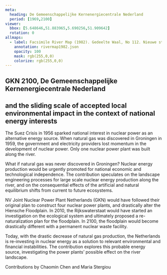 ```yaml
---
meta:
  heading: De Gemeenschappelijke Kernenergiecentrale Nederland
  period: [1969,2100]
viewer:
  bbox: [5.648646,51.883965,5.690256,51.909642]
  rotation: 0
allmaps:
  - label: Facsimile River Map (1982). Gedeelte Waal, No 112. Nieuwe stijl, 2023. Scale 1:5000. The Berlage. Based on River Map Gedeelte Waal, No 112. Nieuwe stijl, 1982. Photographs of film projections. Scale 1:5000. Nationaal Archief, Den Haag.
    annotation: rivermap1982.json
    opacity: 100
    mask: rgb(255,0,0)
    colorize: rgb(255,0,0)
---
```


## GKN 2100, De Gemeenschappelijke Kernenergiecentrale Nederland

## and the sliding scale of accepted local environmental impact in the context of national energy interests

The Suez Crisis in 1956 sparked national interest in nuclear power as an alternative energy source. When natural gas was discovered in Groningen in 1959, the government and electricity providers lost momentum in the development of nuclear power. Only one nuclear power plant was built along the river.

What if natural gas was never discovered in Groningen? Nuclear energy production would be urgently promoted for national economic and technological independence. The contribution speculates on the landscape engineering processes for large scale nuclear energy production along the river, and on the consequential effects of the artificial and natural equilibrium shifts from current to future ecosystems.

NV Joint Nuclear Power Plant Netherlands (GKN) would have followed their original plan to construct four nuclear power plants, and drastically alter the Hiensche Floodplain. In 2010, the Rijkswaterstaat would have started an investigation on the ecological system and ultimately proposed a re-naturalization plan for the floodplain. In 2100, the floodplain would become drastically different with a permanent nuclear waste facility.

Today, with the drastic decrease of natural gas production, the Netherlands is re-investing in nuclear energy as a solution to relevant environmental and financial instabilities. The contribution explores this probable energy source, investigating the power plants’ possible effect on the river landscape.


Contributions by Chaomin Chen and Maria Stergiou